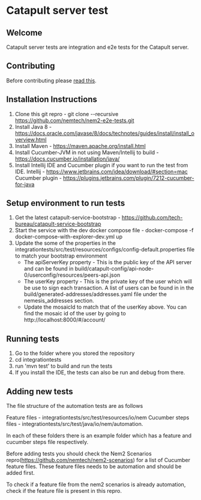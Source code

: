 # Catapult server test

## Welcome

Catapult server tests are integration and e2e tests for the Catapult server.

## Contributing

Before contributing please [read this](CONTRIBUTING.md).

## Installation Instructions

1. Clone this git repro - git clone --recursive https://github.com/nemtech/nem2-e2e-tests.git
2. Install Java 8 - https://docs.oracle.com/javase/8/docs/technotes/guides/install/install_overview.html
3. Install Maven - https://maven.apache.org/install.html
4. Install Cucumber-JVM in not using Maven/Intellij to build - https://docs.cucumber.io/installation/java/
5. Install Intellij IDE and Cucumber plugin if you want to run the test from IDE.
   Intellij - https://www.jetbrains.com/idea/download/#section=mac
   Cucumber plugin - https://plugins.jetbrains.com/plugin/7212-cucumber-for-java  

## Setup environment to run tests
1) Get the latest catapult-service-bootstrap - https://github.com/tech-bureau/catapult-service-bootstrap
2) Start the service with the dev docker compose file - docker-compose -f docker-compose-with-explorer-dev.yml up
3) Update the some of the properties in the integrationtests/src/test/resources/configs/config-default.properties file to match your bootstrap environment
    - The apiServerKey property - This is the public key of the API server and can be found in build/catapult-config/api-node-0/userconfig/resources/peers-api.json
    - The userKey property - This is the private key of the user which will be use to sign each transaction.
        A list of users can be found in in the build/generated-addresses/addresses.yaml file under the nemesis_addresses section.
    - Update the mosaicId to match that of the userKey above.  You can find the mosaic id of the user by going to http://localhost:8000/#/account/<publickeyofuser>


## Running tests

1) Go to the folder where you stored the repository
2) cd integrationtests
3) run 'mvn test' to build and run the tests
4) If you install the IDE, the tests can also be run and debug from there.

## Adding new tests

The file structure of the automation tests are as follows

Feature files -  integrationtests/src/test/resources/io/nem
Cucumber steps files - integrationtests/src/test/java/io/nem/automation.

In each of these folders there is an example folder which has a feature and cucumber steps file respectively.
  
Before adding tests you should check the Nem2 Scenarios repro(https://github.com/nemtech/nem2-scenarios) for a list of Cucumber feature files. These feature files needs to be automation and should be added first.

To check if a feature file from the nem2 scenarios is already automation, check if the feature file is present in this repro. 
